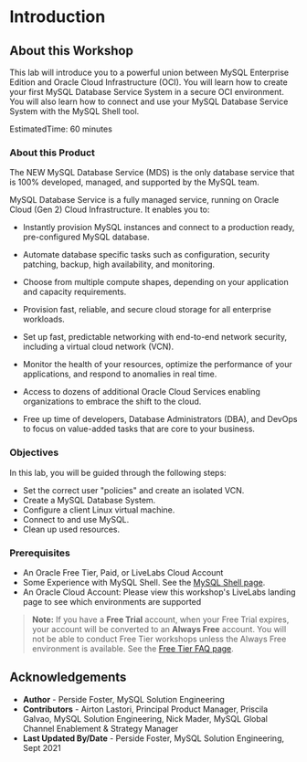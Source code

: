 # Introduction

## About this Workshop
This lab will introduce you to a powerful union between MySQL Enterprise Edition and Oracle Cloud Infrastructure (OCI). You will learn how to create your first MySQL Database Service System in a secure OCI environment. You will also learn how to connect and use your MySQL Database Service System with the MySQL Shell tool.

EstimatedTime: 60 minutes 

### About this Product
The NEW MySQL Database Service (MDS) is the only database service that is 100% developed, managed, and supported by the MySQL team. 

MySQL Database Service is a fully managed service, running on Oracle Cloud (Gen 2) Cloud Infrastructure. It enables you to:

* Instantly provision MySQL instances and connect to a production ready, pre-configured MySQL database.

* Automate database specific tasks such as configuration, security patching, backup, high availability, and monitoring.

* Choose from multiple compute shapes, depending on your application and capacity requirements.

* Provision fast, reliable, and secure cloud storage for all enterprise workloads.

* Set up fast, predictable networking with end-to-end network security, including a virtual cloud network (VCN).

* Monitor the health of your resources, optimize the performance of your applications, and respond to anomalies in real time.

* Access to dozens of additional Oracle Cloud Services enabling organizations to embrace the shift to the cloud.

* Free up time of developers, Database Administrators (DBA), and DevOps to focus on value-added tasks that are core to your business.


  [](youtube:S7xQOZaUzJM)

### Objectives

In this lab, you will be guided through the following steps:

* Set the correct user "policies" and create an isolated VCN.
* Create a MySQL Database System.
* Configure a client Linux virtual machine.
* Connect to and use MySQL.
* Clean up used resources.

### Prerequisites

* An Oracle Free Tier, Paid, or LiveLabs Cloud Account
* Some Experience with MySQL Shell. See the [MySQL Shell page](https://dev.mysql.com/doc/mysql-shell/8.0/en/).
* An Oracle Cloud Account: Please view this workshop's LiveLabs landing page to see which environments are supported

> **Note:** If you have a **Free Trial** account, when your Free Trial expires, your account will be converted to an **Always Free** account. You will not be able to conduct Free Tier workshops unless the Always Free environment is available. See the [Free Tier FAQ page](https://www.oracle.com/cloud/free/faq.html).

## Acknowledgements
* **Author** - Perside Foster, MySQL Solution Engineering
* **Contributors** - Airton Lastori, Principal Product Manager, Priscila Galvao, MySQL Solution Engineering,
Nick Mader, MySQL Global Channel Enablement & Strategy Manager
* **Last Updated By/Date** - Perside Foster, MySQL Solution Engineering, Sept 2021


